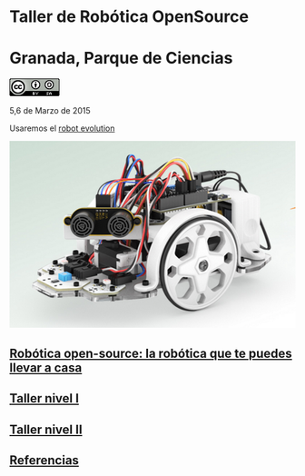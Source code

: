 # Taller de Robótica OpenSource

# Granada, Parque de Ciencias


![imagenes/CCbySQ_88x31.png](./imagenes/CCbySQ_88x31.png)


5,6 de Marzo de 2015

Usaremos el [robot evolution](http://www.bq.com/es/printbot-evolution)

![robot](./imagenes/Evolution.png)


## [Robótica open-source: la robótica que te puedes llevar a casa](./TemasComunes.md)

## [Taller nivel I](./Taller_robotica_nivel_I.md)

## [Taller nivel II](./Taller_robotica_nivel_II.md)

## [Referencias](./Referencias.md)
